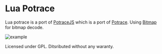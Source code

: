 # Lua Potrace

Lua potrace is a port of [PotraceJS](https://github.com/kilobtye/potrace) which is a port of [Potrace](http://potrace.sourceforge.net/).
Using [Bitmap](https://github.com/max1220/lua-bitmap) for bitmap decode.

![example](https://user-images.githubusercontent.com/85519895/121789256-d1393c00-cbaa-11eb-954d-15b1f1b2d339.png)

Licensed under GPL.
Ditsributed without any waranty.